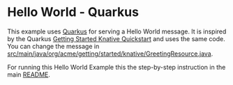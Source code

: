 # Hello World - Quarkus

This example uses [Quarkus](https://quarkus.io) for serving a Hello World message. 
It is inspired by the Quarkus [Getting Started Knative Quickstart](https://quarkus.io/guides/getting-started-knative) and uses the same code. You can change the message in [src/main/java/org/acme/getting/started/knative/GreetingResource.java](src/main/java/org/acme/getting/started/knative/GreetingResource.java).

For running this Hello World Example this the step-by-step instruction in the main [README](../../README.md#run).
